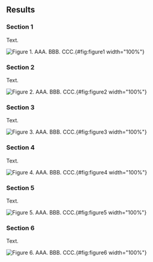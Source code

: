## Results

### Section 1

Text.

![**Figure 1.** AAA. BBB. CCC.](figure1.svg "Figure 1"){#fig:figure1 width="100%"}

### Section 2

Text.

![**Figure 2.** AAA. BBB. CCC.](figure2.svg "Figure 2"){#fig:figure2 width="100%"}

### Section 3

Text.

![**Figure 3.** AAA. BBB. CCC.](figure3.svg "Figure 3"){#fig:figure3 width="100%"}

### Section 4

Text.

![**Figure 4.** AAA. BBB. CCC.](figure4.svg "Figure 4"){#fig:figure4 width="100%"}

### Section 5

Text.

![**Figure 5.** AAA. BBB. CCC.](figure5.svg "Figure 5"){#fig:figure5 width="100%"}

### Section 6

Text.

![**Figure 6.** AAA. BBB. CCC.](figure6.svg "Figure 6"){#fig:figure6 width="100%"}
